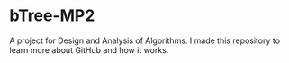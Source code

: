 # bTree-MP2
A project for Design and Analysis of Algorithms. I made this repository to learn more about GitHub and how it works.
